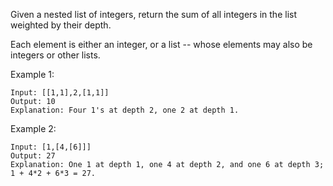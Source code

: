 
Given a nested list of integers, return the sum of all integers in the list weighted by their depth.

Each element is either an integer, or a list -- whose elements may also be integers or other lists.

Example 1:
```
Input: [[1,1],2,[1,1]]
Output: 10
Explanation: Four 1's at depth 2, one 2 at depth 1.
```
Example 2:
```
Input: [1,[4,[6]]]
Output: 27
Explanation: One 1 at depth 1, one 4 at depth 2, and one 6 at depth 3; 1 + 4*2 + 6*3 = 27.
```
